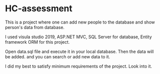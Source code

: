# HC-assessment
This is a project where one can add new people to the database and show person's data from database.

I used visula studio 2019, ASP.NET MVC, SQL Server for database, Entity framework ORM for this project.

Open data.sql file and execute it in your local database. Then the data will be added. and you can search or add new data to it.

I did my best to satisfy minimum requirements of the project. Look into it.
